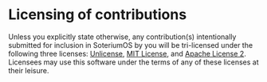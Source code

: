 # Licensing of contributions

Unless you explicitly state otherwise, any contribution(s) intentionally submitted for inclusion in SoteriumOS by you will be tri-licensed under the following three licenses: [Unlicense](https://github.com/dantiodev/soteriumos/blob/main/LICENSE-UNLICENSE), [MIT License](https://github.com/dantiodev/soteriumos/blob/main/LICENSE-MIT), and [Apache License 2](https://github.com/dantiodev/soteriumos/blob/main/LICENSE-APACHE-2). Licensees may use this software under the terms of any of these licenses at their leisure.
